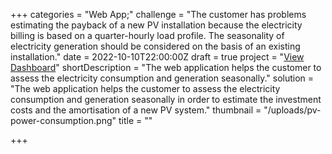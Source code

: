 +++
categories = "Web App;"
challenge = "The customer has problems estimating the payback of a new PV installation because the electricity billing is based on a quarter-hourly load profile. The seasonality of electricity generation should be considered on the basis of an existing installation."
date = 2022-10-10T22:00:00Z
draft = true
project = "[View Dashboard](https://williamtruong.shinyapps.io/power_consumption_pv_app/)"
shortDescription = "The web application helps the customer to assess the electricity consumption and generation seasonally."
solution = "The web application helps the customer to assess the electricity consumption and generation seasonally in order to estimate the investment costs and the amortisation of a new PV system."
thumbnail = "/uploads/pv-power-consumption.png"
title = ""

+++
